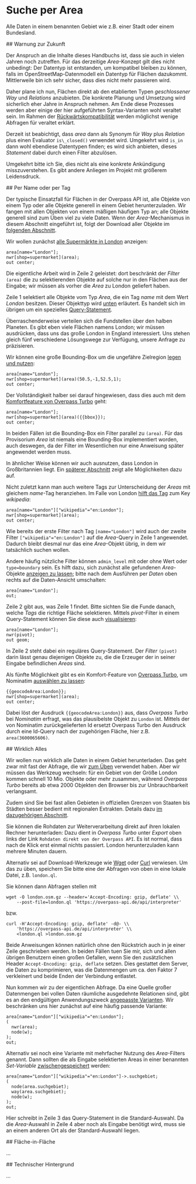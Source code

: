 Suche per Area
==============

Alle Daten in einem benannten Gebiet wie z.B. einer Stadt oder einem Bundesland.

<a name="deprecation"/>
## Warnung zur Zukunft

Der Anspruch an die Inhalte dieses Handbuchs ist,
dass sie auch in vielen Jahren noch zutreffen.
Für das derzeitige _Area_-Konzept gilt dies nicht unbedingt:
Der Datentyp ist entstanden, um kompatibel bleiben zu können,
falls im OpenStreetMap-Datenmodell ein Datentyp für Flächen dazukommt.
Mittlerweile bin ich sehr sicher, dass dies nicht mehr passieren wird.

Daher plane ich nun,
Flächen direkt ab den etablierten Typen _geschlossener Way_ und _Relations_ anzubieten.
Die konkrete Planung und Umsetzung wird sicherlich eher Jahre in Anspruch nehmen.
Am Ende diese Prozesses werden aber einige der hier aufgeführten Syntax-Varianten wohl veraltet sein.
Im Rahmen der [Rückwärtskompatibilität](../preface/assertions.md#infrastructure) werden möglichst wenige Abfragen für veraltet erklärt.

Derzeit ist beabichtigt,
dass _area_ dann als Synonym für _Way_ plus _Relation_ plus einen Evaluator ``is\_closed()`` verwendet wird.
Umgekehrt wird ``is_in`` dann wohl ebendiese Datentypen finden;
es wird sich anbieten, dieses _Statement_ dabei durch einen Filter abzulösen.

Umgekehrt bitte ich Sie, dies nicht als eine konkrete Ankündigung misszuverstehen.
Es gibt andere Anliegen im Projekt mit größerem Leidensdruck.

<a name="per_tag"/>
## Per Name oder per Tag

Der typische Einsatzfall für Flächen in der Overpass API ist,
alle Objekte von einem Typ oder alle Objekte generell in einem Gebiet herunterzuladen.
Wir fangen mit allen Objekten von einem mäßigen häufigen Typ an;
alle Objekte generell sind zum Üben viel zu viele Daten.
Wenn der _Area_-Mechanismus in diesem Abschnitt eingeführt ist,
folgt der Download aller Objekte im [folgenden Abschnitt](area.md#full).

Wir wollen zunächst [alle Supermärkte in London](https://overpass-turbo.eu/?lat=30.0&lon=0.0&zoom=2&Q=area%5Bname%3D%22London%22%5D%3B%0Anwr%5Bshop%3Dsupermarket%5D%28area%29%3B%0Aout%20center%3B) anzeigen:

    area[name="London"];
    nwr[shop=supermarket](area);
    out center;

Die eigentliche Arbeit wird in Zeile 2 geleistet:
dort beschränkt der _Filter_ ``(area)`` die zu selektierenden Objekte
auf solche nur in den Flächen aus der Eingabe;
wir müssen als vorher die _Area_ zu London geliefert haben.

Zeile 1 selektiert alle Objekte vom Typ _Area_,
die ein Tag _name_ mit dem Wert _London_ besitzen.
Dieser Objekttyp wird [unten](area.md#background) erläutert.
Es handelt sich im übrigen um ein spezielles [Query-Statement](../preface/design.md#statements).

Überraschenderweise verteilen sich die Fundstellen über den halben Planeten.
Es gibt eben viele Flächen namens London;
wir müssen ausdrücken, dass uns das große London in England interessiert.
Uns stehen gleich fünf verschiedene Lösungswege zur Verfügung,
unsere Anfrage zu präzisieren.

Wir können eine große Bounding-Box um die ungefähre Zielregion [legen und nutzen](https://overpass-turbo.eu/?lat=30.0&lon=0.0&zoom=2&Q=area%5Bname%3D%22London%22%5D%3B%0Anwr%5Bshop%3Dsupermarket%5D%28area%29%2850%2E5%2C%2D1%2C52%2E5%2C1%29%3B%0Aout%20center%3B):

    area[name="London"];
    nwr[shop=supermarket](area)(50.5,-1,52.5,1);
    out center;

Der Vollständigkeit halber sei darauf hingewiesen, dass dies auch mit dem [Komfortfeature von Overpass Turbo](https://overpass-turbo.eu/?lat=51.5&lon=-0.1&zoom=10&Q=area%5Bname%3D%22London%22%5D%3B%0Anwr%5Bshop%3Dsupermarket%5D%28area%29%28%7B%7Bbbox%7D%7D%29%3B%0Aout%20center%3B) geht:

    area[name="London"];
    nwr[shop=supermarket](area)({{bbox}});
    out center;

In beiden Fällen ist die Bounding-Box ein Filter parallel zu ``(area)``.
Für das Provisorium _Area_ ist niemals eine Bounding-Box implementiert worden,
auch deswegen, da der Filter im Wesentlichen nur eine Anweisung später angewendet werden muss.

In ähnlicher Weise können wir auch ausnutzen, dass London in Großbritannien liegt.
Ein [späterer Abschnitt](area.md#combining) zeigt alle Möglichkeiten dazu auf.

Nicht zuletzt kann man auch weitere Tags zur Unterscheidung der _Areas_ mit gleichem _name_-Tag heranziehen.
Im Falle von London [hilft das Tag](https://overpass-turbo.eu/?lat=30.0&lon=0.0&zoom=2&Q=area%5Bname%3D%22London%22%5D%5B%22wikipedia%22%3D%22en%3ALondon%22%5D%3B%0Anwr%5Bshop%3Dsupermarket%5D%28area%29%3B%0Aout%20center%3B) zum Key _wikipedia_:

    area[name="London"]["wikipedia"="en:London"];
    nwr[shop=supermarket](area);
    out center;

Wie bereits der erste Filter nach Tag ``[name="London"]``
wird auch der zweite Filter ``["wikipedia"="en:London"]`` auf die _Area_-Query in Zeile 1 angewendet.
Dadurch bleibt diesmal nur das eine _Area_-Objekt übrig,
in dem wir tatsächlich suchen wollen.

Andere häufig nützliche Filter können ``admin_level`` mit oder ohne Wert oder ``type=boundary`` sein.
Es hilft dazu, sich zunächst alle gefundenen _Area_-Objekte [anzeigen zu lassen](https://overpass-turbo.eu/?lat=51.5&lon=-0.1&zoom=10&Q=area%5Bname%3D%22London%22%5D%3B%0Aout%3B);
bitte nach dem Ausführen per _Daten_ oben rechts auf die Daten-Ansicht umschalten:

    area[name="London"];
    out;

Zeile 2 gibt aus, was Zeile 1 findet.
Bitte sichten Sie die Funde danach, welche _Tags_ die richtige Fläche selektieren.
Mittels _pivot_-Filter in einem Query-Statement können Sie diese auch [visualisieren](https://overpass-turbo.eu/?lat=51.5&lon=-0.1&zoom=10&Q=):

    area[name="London"];
    nwr(pivot);
    out geom;

In Zeile 2 steht dabei ein reguläres Query-Statement.
Der _Filter_ ``(pivot)`` darin lässt genau diejenigen Objekte zu,
die die Erzeuger der in seiner Eingabe befindlichen _Areas_ sind.

Als fünfte Möglichkeit gibt es ein Komfort-Feature von [Overpass Turbo](../targets/turbo.md),
um Nominatim [auswählen zu lassen](https://overpass-turbo.eu/?lat=51.5&lon=-0.1&zoom=10&Q=%7B%7BgeocodeArea%3ALondon%7D%7D%3B%0Anwr%5Bshop%3Dsupermarket%5D%28area%29%3B%0Aout%20center%3B):

    {{geocodeArea:London}};
    nwr[shop=supermarket](area);
    out center;

Dabei löst der Ausdruck ``{{geocodeArea:London}}`` aus,
dass _Overpass Turbo_ bei _Nominatim_ erfragt, was das plausibelste Objekt zu ``London`` ist.
Mittels der von Nominatim zurückgelieferten Id
ersetzt Overpass Turbo den Ausdruck durch eine Id-Query nach der zugehörigen Fläche,
hier z.B. ``area(3600065606)``.

<a name="full"/>
## Wirklich Alles

Wir wollen nun wirklich alle Daten in einem Gebiet herunterladen.
Das geht zwar mit fast der Abfrage, die wir [zum Üben](area.md#per_tag) verwendet haben.
Aber wir müssen das Werkzeug wechseln:
für ein Gebiet von der Größe London kommen schnell 10 Mio. Objekte oder mehr zusammen,
während _Overpass Turbo_ bereits ab etwa 2000 Objekten den Browser bis zur Unbrauchbarkeit verlangsamt.

Zudem sind Sie bei fast allen Gebieten in offiziellen Grenzen von Staaten bis Städten besser bedient mit regionalen Extrakten.
Details dazu [im dazugehörigen Abschnitt](other_sources.md#regional).

Sie können die Rohdaten zur Weiterverarbeitung direkt auf ihren lokalen Rechner herunterladen:
Dazu dient in _Overpass Turbo_ unter _Export_ oben links der Link ``Rohdaten direkt von der Overpass API``.
Es ist normal, dass nach de Klick erst einmal nichts passiert.
London herunterzuladen kann mehrere Minuten dauern.

Alternativ sei auf Download-Werkzeuge wie [Wget](https://www.gnu.org/software/wget/) oder [Curl](https://curl.haxx.se/) verwiesen.
Um das zu üben, speichern Sie bitte eine der Abfragen von oben in eine lokale Datei, z.B. ``london.ql``.

Sie können dann Abfragen stellen mit

    wget -O london.osm.gz --header='Accept-Encoding: gzip, deflate' \\
        --post-file=london.ql 'https://overpass-api.de/api/interpreter'

bzw.

    curl -H'Accept-Encoding: gzip, deflate' -d@- \\
        'https://overpass-api.de/api/interpreter' \\
        <london.ql >london.osm.gz

Beide Anweisungen können natürlich ohne den Rückstrich auch in je einer Zeile geschrieben werden.
In beiden Fällen tuen Sie mir, sich und allen übrigen Benutzern einen großen Gefallen,
wenn Sie den zusätzlichen Header ``Accept-Encoding: gzip, deflate`` setzen.
Dies gestattet dem Server, die Daten zu komprimieren,
was die Datenmengen um ca. den Faktor 7 verkleinert
und beide Enden der Verbindung entlastet.

Nun kommen wir zu der eigentlichen Abfrage.
Da eine Quelle großer Datenmengen bei vollen Daten räumliche ausgedehnte Relationen sind,
gibt es an den endgültigen Anwendungszweck [angepasste Varianten](osm_types.md).
Wir beschränken uns hier zunächst auf eine häufig passende Variante:

    area[name="London"]["wikipedia"="en:London"];
    (
      nwr(area);
      node(w);
    );
    out;

Alternativ sei noch eine Variante mit mehrfacher Nutzung des _Area_-Filters genannt.
Dann sollten die als Eingabe selektierten Areas in einer benannten _Set-Variable_ [zwischengespeichert](../preface/design.md#sets) werden:

    area[name="London"]["wikipedia"="en:London"]->.suchgebiet;
    (
      node(area.suchgebiet);
      way(area.suchgebiet);
      node(w);
    );
    out;

Hier schreibt in Zeile 3 das Query-Statement in die Standard-Auswahl.
Da die _Area_-Auswahl in Zeile 4 aber noch als Eingabe benötigt wird,
muss sie an einem anderen Ort als der Standard-Auswahl liegen.

<a name="combining"/>
## Fläche-in-Fläche

...
<!--
  Area-in-Area geht nicht, 2 Namen
  Overpass-Turbo, Id + 2.4 Mrd/3.6 Mrd
  map_to_area (auch Bbox)
-->

<a name="background"/>
## Technischer Hintergrund

...
<!--
Problem: Generierung
Viele Filter gehen nicht
Bbox-Alternative via map_to_area
...
-->

<!--
  Greenwich
  - Debug-Mode
-->

<!--
- Regex: ...
  Suche per Name, regulärer Ausdruck
  "London Borough of Greenwich"
-->

